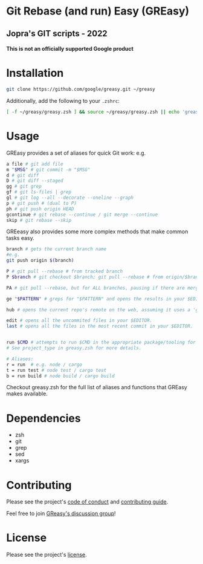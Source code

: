 # Git Rebase (and run) Easy (GREasy)
## Jopra's GIT scripts - 2022

#### This is not an officially supported Google product

# Installation

```bash
git clone https://github.com/google/greasy.git ~/greasy
```

Additionally, add the following to your `.zshrc`:
```bash
[ -f ~/greasy/greasy.zsh ] && source ~/greasy/greasy.zsh || echo 'greasy is missing'
```

# Usage

GREasy provides a set of aliases for quick Git work: e.g.
```bash
a file # git add file
m "$MSG" # git commit -m "$MSG"
d # git diff
D # git diff --staged
gg # git grep
gf # git ls-files | grep
gl # git log --all --decorate --oneline --graph
p # git push # (dual to P)
ph # git push origin HEAD
gcontinue # git rebase --continue / git merge --continue
skip # git rebase --skip
```

GREeasy also provides some more complex methods that make common tasks easy.
```bash
branch # gets the current branch name
#e.g.
git push origin $(branch)
```

```bash
P # git pull --rebase # from tracked branch
P $branch # git checkout $branch; git pull --rebase # from origin/$branch
```

```bash
PA # git pull --rebase, but for ALL branches, pausing if there are merge conflicts.
```

```bash
ge "$PATTERN" # greps for "$PATTERN" and opens the results in your $EDITOR.
```

```bash
hub # opens the current repo's remote on the web, assuming it uses a 'github like' URL format.
```

```bash
edit # opens all the uncommited files in your $EDITOR.
last # opens all the files in the most recent commit in your $EDITOR.
```

```bash

run $CMD # attempts to run $CMD in the appropriate package/tooling for this project.
# See project_type in greasy.zsh for more details.

# Aliases:
r = run  # e.g. node / cargo
t = run test # node test / cargo test
b = run build # node build / cargo build
```

Checkout greasy.zsh for the full list of aliases and functions that GREasy makes available.

# Dependencies

- zsh
- git
- grep
- sed
- xargs

# Contributing

Please see the project's [code of conduct](./docs/code-of-conduct.md) and [contributing guide](./docs/contributing.md).

Feel free to join [GReasy's discussion group](https://groups.google.com/g/greasy)!

# License

Please see the project's [license](./LICENSE).
